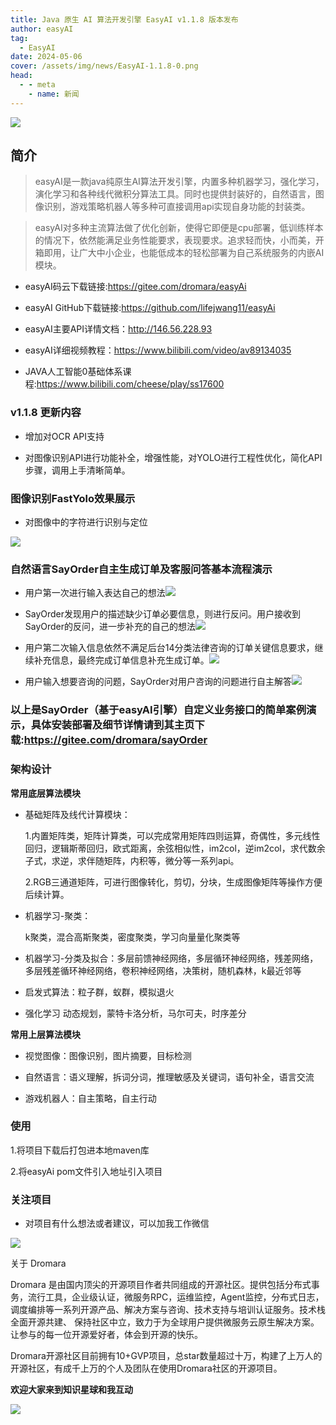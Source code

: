 ```yaml
---
title: Java 原生 AI 算法开发引擎 EasyAI v1.1.8 版本发布
author: easyAI
tag:
  - EasyAI
date: 2024-05-06
cover: /assets/img/news/EasyAI-1.1.8-0.png
head:
  - - meta
    - name: 新闻
---
```


  

![](/assets/img/news/EasyAI-1.1.8-0.png)

## 简介

> easyAI是一款java纯原生AI算法开发引擎，内置多种机器学习，强化学习，演化学习和各种线代微积分算法工具。同时也提供封装好的，自然语言，图像识别，游戏策略机器人等多种可直接调用api实现自身功能的封装类。

> easyAI对多种主流算法做了优化创新，使得它即便是cpu部署，低训练样本的情况下，依然能满足业务性能要求，表现要求。追求轻而快，小而美，开箱即用，让广大中小企业，也能低成本的轻松部署为自己系统服务的内嵌AI模块。

*   easyAI码云下载链接:https://gitee.com/dromara/easyAi
    
*   easyAI GitHub下载链接:https://github.com/lifejwang11/easyAi
    
*   easyAI主要API详情文档：http://146.56.228.93
    
*   easyAI详细视频教程：https://www.bilibili.com/video/av89134035
    
*   JAVA人工智能0基础体系课程:https://www.bilibili.com/cheese/play/ss17600
    

### v1.1.8 更新内容

*   增加对OCR API支持
    
*   对图像识别API进行功能补全，增强性能，对YOLO进行工程性优化，简化API步骤，调用上手清晰简单。
    

### 图像识别FastYolo效果展示

*   对图像中的字符进行识别与定位
    

![](/assets/img/news/EasyAI-1.1.8-1.jpg)

### 自然语言SayOrder自主生成订单及客服问答基本流程演示

*   用户第一次进行输入表达自己的想法![](/assets/img/news/EasyAI-1.1.8-2.png)
    
*   SayOrder发现用户的描述缺少订单必要信息，则进行反问。用户接收到SayOrder的反问，进一步补充的自己的想法![](/assets/img/news/EasyAI-1.1.8-3.png)
    
*   用户第二次输入信息依然不满足后台14分类法律咨询的订单关键信息要求，继续补充信息，最终完成订单信息补充生成订单。![](/assets/img/news/EasyAI-1.1.8-4.png)
    
*   用户输入想要咨询的问题，SayOrder对用户咨询的问题进行自主解答![](/assets/img/news/EasyAI-1.1.8-5.png)
    

### 以上是SayOrder（基于easyAI引擎）自定义业务接口的简单案例演示，具体安装部署及细节详情请到其主页下载:https://gitee.com/dromara/sayOrder

### 架构设计

**常用底层算法模块**

*   基础矩阵及线代计算模块：
    
    1.内置矩阵类，矩阵计算类，可以完成常用矩阵四则运算，奇偶性，多元线性回归，逻辑斯蒂回归，欧式距离，余弦相似性，im2col，逆im2col，求代数余子式，求逆，求伴随矩阵，内积等，微分等一系列api。
    
    2.RGB三通道矩阵，可进行图像转化，剪切，分块，生成图像矩阵等操作方便后续计算。
    
*   机器学习-聚类：
    
    k聚类，混合高斯聚类，密度聚类，学习向量量化聚类等
    
*   机器学习-分类及拟合：多层前馈神经网络，多层循环神经网络，残差网络，多层残差循环神经网络，卷积神经网络，决策树，随机森林，k最近邻等
    
*   启发式算法：粒子群，蚁群，模拟退火
    
*   强化学习 动态规划，蒙特卡洛分析，马尔可夫，时序差分
    

**常用上层算法模块**

*   视觉图像：图像识别，图片摘要，目标检测
    
*   自然语言：语义理解，拆词分词，推理敏感及关键词，语句补全，语言交流
    
*   游戏机器人：自主策略，自主行动
    

### 使用

1.将项目下载后打包进本地maven库

2.将easyAi pom文件引入地址引入项目

### 关注项目

*   对项目有什么想法或者建议，可以加我工作微信
    

![](/assets/img/news/EasyAI-1.1.8-6.png)

  

关于 Dromara

Dromara 是由国内顶尖的开源项目作者共同组成的开源社区。提供包括分布式事务，流行工具，企业级认证，微服务RPC，运维监控，Agent监控，分布式日志，调度编排等一系列开源产品、解决方案与咨询、技术支持与培训认证服务。技术栈全面开源共建、 保持社区中立，致力于为全球用户提供微服务云原生解决方案。让参与的每一位开源爱好者，体会到开源的快乐。

  

Dromara开源社区目前拥有10+GVP项目，总star数量超过十万，构建了上万人的开源社区，有成千上万的个人及团队在使用Dromara社区的开源项目。

**欢迎大家来到知识星球和我互动**

![](/assets/img/news/EasyAI-1.1.8-7.png)
